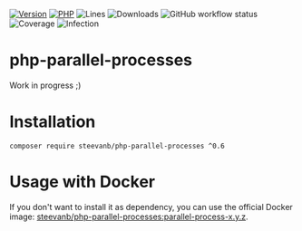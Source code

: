 [![Version](https://img.shields.io/badge/version-0.6.0-blueviolet.svg)](https://github.com/steevanb/php-parallel-processes/tree/0.6.0)
[![PHP](https://img.shields.io/badge/php-^7.4||^8.0-blue.svg)](https://php.net)
![Lines](https://img.shields.io/badge/code%20lines-4,985-blue.svg)
![Downloads](https://poser.pugx.org/steevanb/php-parallel-processes/downloads)
![GitHub workflow status](https://img.shields.io/github/workflow/status/steevanb/php-parallel-processes/CI)
![Coverage](https://img.shields.io/badge/coverage-59%25-success.svg)
![Infection](https://img.shields.io/badge/infection-88%25-success.svg)

# php-parallel-processes

Work in progress ;)

# Installation

```
composer require steevanb/php-parallel-processes ^0.6
```

# Usage with Docker

If you don't want to install it as dependency, you can use the official Docker image: 
[steevanb/php-parallel-processes:parallel-process-x.y.z](https://hub.docker.com/r/steevanb/php-parallel-processes/tags?page=1&name=parallel-process).
